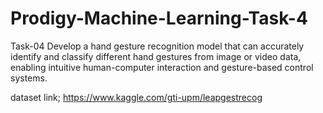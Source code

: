 # Prodigy-Machine-Learning-Task-4
Task-04  Develop a hand gesture recognition model that can accurately identify and classify different hand gestures from image or video data, enabling intuitive human-computer interaction and gesture-based control systems.



dataset link;
https://www.kaggle.com/gti-upm/leapgestrecog
